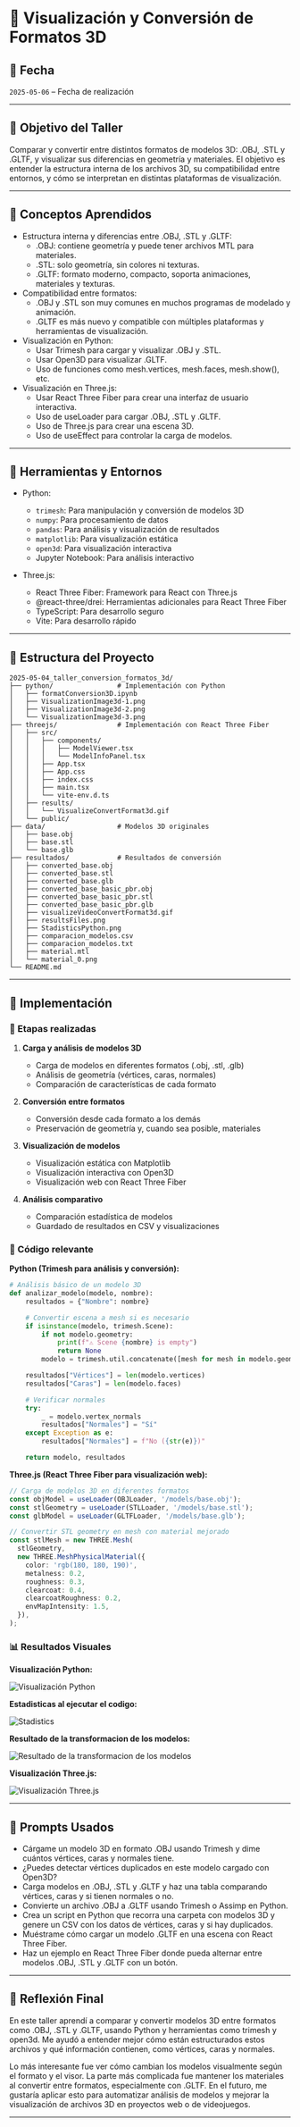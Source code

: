 # 🧪 Visualización y Conversión de Formatos 3D

## 📅 Fecha

`2025-05-06` – Fecha de realización

---

## 🎯 Objetivo del Taller

Comparar y convertir entre distintos formatos de modelos 3D: .OBJ, .STL y .GLTF, y visualizar sus diferencias en geometría y materiales. El objetivo es entender la estructura interna de los archivos 3D, su compatibilidad entre entornos, y cómo se interpretan en distintas plataformas de visualización.

---

## 🧠 Conceptos Aprendidos

- Estructura interna y diferencias entre .OBJ, .STL y .GLTF:
  - .OBJ: contiene geometría y puede tener archivos MTL para materiales.
  - .STL: solo geometría, sin colores ni texturas.
  - .GLTF: formato moderno, compacto, soporta animaciones, materiales y texturas.
- Compatibilidad entre formatos:
  - .OBJ y .STL son muy comunes en muchos programas de modelado y animación.
  - .GLTF es más nuevo y compatible con múltiples plataformas y herramientas de visualización.
- Visualización en Python:
  - Usar Trimesh para cargar y visualizar .OBJ y .STL.
  - Usar Open3D para visualizar .GLTF.
  - Uso de funciones como mesh.vertices, mesh.faces, mesh.show(), etc.
- Visualización en Three.js:
  - Usar React Three Fiber para crear una interfaz de usuario interactiva.
  - Uso de useLoader para cargar .OBJ, .STL y .GLTF.
  - Uso de Three.js para crear una escena 3D.
  - Uso de useEffect para controlar la carga de modelos.

---

## 🔧 Herramientas y Entornos

- Python:

  - `trimesh`: Para manipulación y conversión de modelos 3D
  - `numpy`: Para procesamiento de datos
  - `pandas`: Para análisis y visualización de resultados
  - `matplotlib`: Para visualización estática
  - `open3d`: Para visualización interactiva
  - Jupyter Notebook: Para análisis interactivo

- Three.js:
  - React Three Fiber: Framework para React con Three.js
  - @react-three/drei: Herramientas adicionales para React Three Fiber
  - TypeScript: Para desarrollo seguro
  - Vite: Para desarrollo rápido

---

## 📁 Estructura del Proyecto

```
2025-05-04_taller_conversion_formatos_3d/
├── python/                # Implementación con Python
│   ├── formatConversion3D.ipynb
│   ├── VisualizationImage3d-1.png
│   ├── VisualizationImage3d-2.png
│   └── VisualizationImage3d-3.png
├── threejs/               # Implementación con React Three Fiber
│   ├── src/
│   │   ├── components/
│   │   │   ├── ModelViewer.tsx
│   │   │   └── ModelInfoPanel.tsx
│   │   ├── App.tsx
│   │   ├── App.css
│   │   ├── index.css
│   │   ├── main.tsx
│   │   └── vite-env.d.ts
│   ├── results/
│   │   └── VisualizeConvertFormat3d.gif
│   └── public/
├── data/                  # Modelos 3D originales
│   ├── base.obj
│   ├── base.stl
│   └── base.glb
├── resultados/            # Resultados de conversión
│   ├── converted_base.obj
│   ├── converted_base.stl
│   ├── converted_base.glb
│   ├── converted_base_basic_pbr.obj
│   ├── converted_base_basic_pbr.stl
│   ├── converted_base_basic_pbr.glb
│   ├── visualizeVideoConvertFormat3d.gif
│   ├── resultsFiles.png
│   ├── StadisticsPython.png
│   ├── comparacion_modelos.csv
│   ├── comparacion_modelos.txt
│   ├── material.mtl
│   └── material_0.png
└── README.md
```

---

## 🧪 Implementación

### 🔹 Etapas realizadas

1. **Carga y análisis de modelos 3D**

   - Carga de modelos en diferentes formatos (.obj, .stl, .glb)
   - Análisis de geometría (vértices, caras, normales)
   - Comparación de características de cada formato

2. **Conversión entre formatos**

   - Conversión desde cada formato a los demás
   - Preservación de geometría y, cuando sea posible, materiales

3. **Visualización de modelos**

   - Visualización estática con Matplotlib
   - Visualización interactiva con Open3D
   - Visualización web con React Three Fiber

4. **Análisis comparativo**
   - Comparación estadística de modelos
   - Guardado de resultados en CSV y visualizaciones

### 🔹 Código relevante

**Python (Trimesh para análisis y conversión):**

```python
# Análisis básico de un modelo 3D
def analizar_modelo(modelo, nombre):
    resultados = {"Nombre": nombre}

    # Convertir escena a mesh si es necesario
    if isinstance(modelo, trimesh.Scene):
        if not modelo.geometry:
            print(f"⚠️ Scene {nombre} is empty")
            return None
        modelo = trimesh.util.concatenate([mesh for mesh in modelo.geometry.values()])

    resultados["Vértices"] = len(modelo.vertices)
    resultados["Caras"] = len(modelo.faces)

    # Verificar normales
    try:
        _ = modelo.vertex_normals
        resultados["Normales"] = "Sí"
    except Exception as e:
        resultados["Normales"] = f"No ({str(e)})"

    return modelo, resultados
```

**Three.js (React Three Fiber para visualización web):**

```typescript
// Carga de modelos 3D en diferentes formatos
const objModel = useLoader(OBJLoader, '/models/base.obj');
const stlGeometry = useLoader(STLLoader, '/models/base.stl');
const glbModel = useLoader(GLTFLoader, '/models/base.glb');

// Convertir STL geometry en mesh con material mejorado
const stlMesh = new THREE.Mesh(
  stlGeometry,
  new THREE.MeshPhysicalMaterial({
    color: 'rgb(180, 180, 190)',
    metalness: 0.2,
    roughness: 0.3,
    clearcoat: 0.4,
    clearcoatRoughness: 0.2,
    envMapIntensity: 1.5,
  }),
);
```

### 📊 Resultados Visuales

**Visualización Python:**

![Visualización Python](resultados/visualizeVideoConvertFormat3d.gif)

**Estadisticas al ejecutar el codigo:**

![Stadistics](resultados/StadisticsPython.png)

**Resultado de la transformacion de los modelos:**

![Resultado de la transformacion de los modelos](resultados/resultsFiles.png)

**Visualización Three.js:**

![Visualización Three.js](threejs/results/VisualizeConvertFormat3d.gif)

---

## 🧩 Prompts Usados

- Cárgame un modelo 3D en formato .OBJ usando Trimesh y dime cuántos vértices, caras y normales tiene.
- ¿Puedes detectar vértices duplicados en este modelo cargado con Open3D?
- Carga modelos en .OBJ, .STL y .GLTF y haz una tabla comparando vértices, caras y si tienen normales o no.
- Convierte un archivo .OBJ a .GLTF usando Trimesh o Assimp en Python.
- Crea un script en Python que recorra una carpeta con modelos 3D y genere un CSV con los datos de vértices, caras y si hay duplicados.
- Muéstrame cómo cargar un modelo .GLTF en una escena con React Three Fiber.
- Haz un ejemplo en React Three Fiber donde pueda alternar entre modelos .OBJ, .STL y .GLTF con un botón.

---

## 💬 Reflexión Final

En este taller aprendí a comparar y convertir modelos 3D entre formatos como .OBJ, .STL y .GLTF, usando Python y herramientas como trimesh y open3d. Me ayudó a entender mejor cómo están estructurados estos archivos y qué información contienen, como vértices, caras y normales.

Lo más interesante fue ver cómo cambian los modelos visualmente según el formato y el visor. La parte más complicada fue mantener los materiales al convertir entre formatos, especialmente con .GLTF. En el futuro, me gustaría aplicar esto para automatizar análisis de modelos y mejorar la visualización de archivos 3D en proyectos web o de videojuegos.

---
